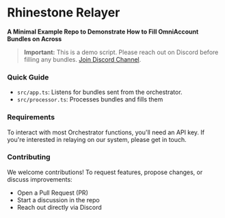 # Rhinestone Relayer

**A Minimal Example Repo to Demonstrate How to Fill OmniAccount Bundles on Across**

> **Important:** This is a demo script. Please reach out on Discord before filling any bundles. [Join Discord Channel](https://discord.com/channels/887426921892315137/1333280423920402464).

### Quick Guide

- `src/app.ts`: Listens for bundles sent from the orchestrator.
- `src/processor.ts`: Processes bundles and fills them

### Requirements

To interact with most Orchestrator functions, you'll need an API key. If you're interested in relaying on our system, please get in touch.

### Contributing

We welcome contributions! To request features, propose changes, or discuss improvements:

- Open a Pull Request (PR)
- Start a discussion in the repo
- Reach out directly via Discord

